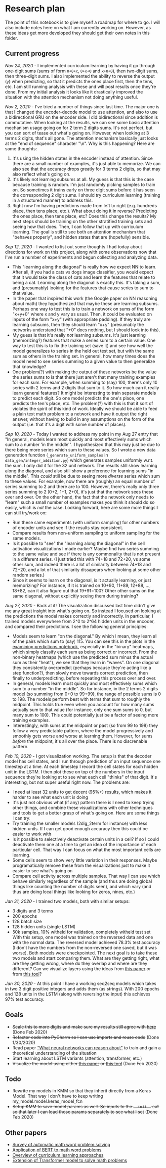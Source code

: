 # Research plan
The point of this notebook is to give myself a roadmap for where to go. I will also include notes here on what I am currently working on. However, as these ideas get more developed they should get their own notes in this folder.

## Current progress
*Nov 24, 2020* - I implemented curriculum learning by having it go through one-digit sums (sums of form `0+0+x`, `0+x+0` and `x+0+0`), then two-digit sums, then three-digit sums. I also implemented the ability to reverse the output (`y`) when predicting, so that it predicts the ones place first, then the tens, etc. I am still running analysis with these and will post results once they're done. From my initial analysis it looks like it drastically improved the situation with the attention mechanism not doing anything useful.

*Nov 2, 2020* - I've tried a number of things since last time. The major one is that I changed the encoder-decode model to use attention, and also to use a bidirectional GRU on the encoder side. I did bidirectional since addition is commutative. When looking at the results, we can see some basic attention mechanism usage going on for 2 term 2 digits sums. It's not perfect, but you can sort of tease out what's going on. However, when looking at 3 terms 2 digits, that's all gone. The attention mechanism basically just looks at the "end of sequence" character "\n". Why is this happening? Here are some thoughts:
1. It's using the hidden states in the encoder instead of attention. Since there are a small number of examples, it's just able to memorize. We can also see that the accuracy drops greatly for 3 terms 2 digits, so that may also reflect what's going on.
2. It's likely not learning subsums at all. My guess is that this is the case because training is random. I'm just randomly picking samples to train on. So sometimes it trains early on three digit sums before it has seen the corresponding 2 digit sums. I should try curriculum learning (training in a structured manner) to address this.
3. Right now I'm having predictions made from left to right (e.g. hundreds place, then tens place, etc.). What about doing it in reverse? Predicting the ones place, then tens place, etc? Does this change the results?
My next steps should be training on the other stratified training sets and seeing how that does. Then, I can follow that up with curriculum learning. The goal is still to see both an attention mechanism that "behaves properly", and hidden states that are (hopefully) sensible.

*Sep 12, 2020* - I wanted to list out some thoughts I had today about directions for work on this project, along with some observations now that I've run a number of experiments and begun collecting and analyzing data.
- This "learning along the diagonal" is really how we expect NN to learn. After all, if you had a cats vs dogs image classifier, you would expect that it would take the class of cats and learn the features that relate to being a cat. Learning along the diagonal is exactly this. It's taking a sum, and (presumably) looking for the features that cause series to sum to that value.
- In the paper that inspired this work (the Google paper on NN reasoning about math) they hypothesized that maybe these are learning subsums. Perhaps one way to test this is to train a network on sums of the form "x+y+0" where x and y vary as usual. Then, it could be evaluated on inputs of the form "x+y" (with appropriate padding). If they truly are learning subsums, then they should learn "x+y" (presumably the networks understand that "+0" does nothing, but I should look into this).
- My guess is that it's really _not_ learning subsums. It's just learning (memorizing?) features that make a series sum to a certain value. One way to test this is to fix the training set (save it) and see how well the model generalizes to series in the held out test set, but with the same sum as others in the training set. In general, how many times does the model need to see series summing to a given value to then generalize that knowledge? 
- One problem(?) with making the output of these networks be the value the series sums to is that there just aren't that many training examples for each sum. For example, when summing to (say) 100, there's only 10 series with 2 terms and 2 digits that sum to it. So how much can it really learn general features? It might be interesting to train separate models to predict each digit. So one model predicts the one's place, one predicts the ten's place, etc. The problem(?) with this is that it sort of violates the spirit of this kind of work. Ideally we should be able to feed a plain text math problem to a network and have it output the right answer, without having to build in any assumptions on the form of the output (i.e. that it's a digit with some number of places). 
 
*Sep 10, 2020* - Today I wanted to address my point in my Aug 27 entry that "In general, models learn most quickly and most effectively sums which sum to a number 'in the middle'". I hypothesized that this may just be due to there being more series which sum to these values. So I wrote a new data generation function (`_generate_uniform_samples` in `data_gen/integer_addition.py`) which generates samples uniformly w.r.t. the sum. I only did it for the 32 unit network. The results still show learning along the diagonal, and also still show a preference for learning sums "in the middle". This _could_ still be due to seeing more _diverse_ series which sum to these values. For example, now there are (roughly) an equal number of series summing to 2 and there are to 100. However, there's really only three series summing to 2 (0+2, 1+1, 2+0), it's just that the network sees these over and over. On the other hand, the fact that the network only needs to "learn" such a small number of examples makes you think it should do so easily, which is _not_ the case. Looking forward, here are some more things I can still try/work on:
- Run these same experiments (with uniform sampling) for other numbers of encoder units and see if the results stay consistent.
- Compare results from non-uniform sampling to uniform sampling for the same models.
- Is it possible to "see" the "learning along the diagonal" in the cell activation visualizations I made earlier? Maybe find two series summing to the same value and see if there is any commonality that is not present in a different series. (I just tried this with 74+18 and 72+20, vs some other sum, and indeed there is a lot of similarity between 74+18 and 72+20, and a lot of that similarity dissapears when looking at some other random series.)
- Since it seems to learn on the diagonal, is it actually learning, or just memorizing? For instance, if it is trained on 10+90, 11+89, 12+88, ..., 18+82, can it also figure out that 19+91=100? Other other sums on the same diagonal, without explicitly seeing them during training?

*Aug 27, 2020* - Back at it! The visualization discussed last time didn't give me any great insight into what's going on. So instead I focused on looking at the predictions the model makes correctly and incorrectly. In particular, I trained models everywhere from 2^0 to 2^64 hidden units in the encoder, and compared their predictions. I see the following general principles:
- Models seem to learn "on the diagonal." By which I mean, they learn all of the pairs which sum to (say) 115. You can see this in the plots in the [examining predictions notebook](../Notebooks/Examining%20predictions.ipynb), especially in the "binary" heatmaps, which simply classify each sum as being correct or incorrect. From the non-binary heatmaps (which use the predicted sum minus the actual sum as their "heat"), we see that they learn in "waves". On one diagonal they consistently overpredict (perhaps because they're acting like a step function?), then slowly move towards correct prediction, then finally to underpredicting, before repeating this process over and over.
- In general, models learn most quickly and most effectively sums which sum to a number "in the middle". So for instance, in the 2 terms 2 digits model (so summing from 0+0 to 99+99), the range of possible sums is 0 to 198. The models perform best with terms that sum to roughly the midpoint. This holds true even when you account for how many sums actually sum to that value (for instance, only one sum sums to 0, but many sum to 100). This could potentially just be a factor of seeing more training examples.
- Interestingly, with sums at the midpoint or past (so from 99 to 198) they follow a very predictable pattern, where the model progressively and smoothly gets worse and worse at learning them. However, for sums *before* the midpoint, it's all over the place. There is no discrenable pattern.

*Feb 10, 2020* - I got visualization working. The setup is that the decoder model has cell states, and I run through prediction of an input sequence one timestep at a time. At each timestep I record the cell states for each hidden unit in the LSTM. I then plot these on top of the numbers in the input sequence they're looking at to see what each cell "thinks" of that digit. It's interesting, but not super useful right now. The problems are:
- I need at least 32 units to get decent (95%+) results, which makes it harder to see what each unit is doing
- It's just not obvious what (if any) pattern there is
I need to keep trying other things, and combine these visualizations with other techniques and tools to get a better grasp of what's going on. Here are some things I can try:
- Try training the smaller models (2dig_2term for instance) with less hidden units. If I can get good enough accuracy then this could be easier to work with
- Is it possible to selectively deactivate certain units in a cell? If so I could deactivate them one at a time to get an idea of the importance of each particular cell. That way I can focus on what the most important cells are learning.
- Some cells seem to show very little variation in their responses. Maybe programatically remove these from the visualizations just to make it easier to see what's going on
- Compare cell activity across multiple samples. That way I can see which behave similarly regardless of the sample (and thus are doing global things like counting the number of digits seen), and which vary (and thus are doing local things like looking for zeros, nines, etc.)

*Jan 31, 2020* - I trained two models, both with similar setups:
- 3 digits and 3 terms
- 200 epochs
- 128 batch size
- 128 hidden units (single LSTM)
- 50k samples, 10% witheld for validation, completely witheld test set
With this setup, one model was trained on the reversed data and one with the normal data. The reversed model achieved 78.3% test accuracy (I don't have the numbers from the non-reversed one saved, but it was worse). Both models were checkpointed. The next goal is to take these two models and start comparing them. What are they getting right, what are they getting wrong, where do they overlap and where are they different? Can we visualize layers using the ideas from [this paper](https://arxiv.org/pdf/1506.02078.pdf) or from [this tool](https://github.com/HendrikStrobelt/Seq2Seq-Vis)?

*Jan 30, 2020* - At this point I have a working seq2seq models which takes in two 3 digit positive integers and adds them (as strings). With 200 epochs and 128 units in the LSTM (along with reversing the input) this achieves 97% test accuracy.

## Goals
- ~~Scale this to more digits and make sure my results still agree with [here](https://keras.io/examples/addition_rnn/)~~ (Done Feb 2020)
- ~~Refactor code into PyCharm so I can use imports and reuse code~~ (Done 1/30/2020)
- Read paper ["What neural networks can reason about"](https://arxiv.org/pdf/1905.13211.pdf) to train and gain a theoretical understanding of the situation
- Start learning about LSTM variants (attention, transformer, etc.)
- ~~Visualize the model using either [this paper](https://arxiv.org/pdf/1506.02078.pdf) or [this tool](https://github.com/HendrikStrobelt/Seq2Seq-Vis)~~ (Done Feb 2020)

## Todo
- Rewrite my models in KMM so that they inherit directly from a Keras Model. That way I don't have to keep writing my_model.model.keras_model_fcn
- ~~Setup KMM to save model params as well. So inputs to the `__init__` call so that later I can load those params separately to see what I set~~ (Done Feb 2020)

## Other papers
- [Survey of automatic math word problem solving](https://arxiv.org/abs/1808.07290)
- [Application of BERT to math word problems](https://arxiv.org/pdf/1909.00109.pdf)
- [Overview of curriculum learning approaches](https://arxiv.org/pdf/1904.03626.pdf)
- [Extension of Transformer model to solve math problems](https://arxiv.org/pdf/1910.06611.pdf)
